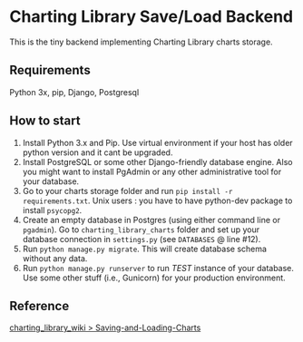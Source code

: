 Charting Library Save/Load Backend
================

This is the tiny backend implementing Charting Library charts storage.

## Requirements

Python 3x, pip, Django, Postgresql

## How to start

1. Install Python 3.x and Pip. Use virtual environment if your host has older python version and it cant be upgraded.
2. Install PostgreSQL or some other Django-friendly database engine. Also you might want to install PgAdmin or any other administrative tool for your database.
3. Go to your charts storage folder and run `pip install -r requirements.txt`. Unix users : you have to have python-dev package to install `psycopg2`.
4. Create an empty database in Postgres (using either command line or `pgadmin`). Go to `charting_library_charts` folder and set up your database connection in `settings.py` (see `DATABASES` @ line #12).
5. Run `python manage.py migrate`. This will create database schema without any data.
6. Run `python manage.py runserver` to run *TEST* instance of your database. Use some other stuff (i.e., Gunicorn) for your production environment.

## Reference

 [charting_library_wiki > Saving-and-Loading-Charts](https://github.com/trunknx/charting_library_wiki/wiki/Saving-and-Loading-Charts)
